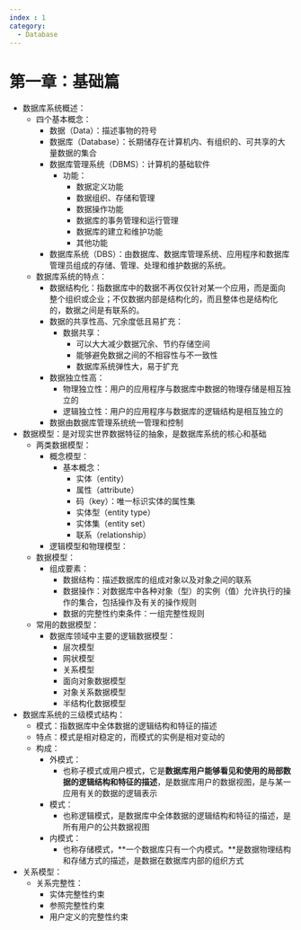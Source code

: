 ```yaml
---
index : 1
category: 
  - Database
---
```




# 第一章：基础篇

- 数据库系统概述：
    - 四个基本概念：
        - 数据（Data）：描述事物的符号
        - 数据库（Database）：长期储存在计算机内、有组织的、可共享的大量数据的集合
        - 数据库管理系统（DBMS）：计算机的基础软件
            - 功能：
                - 数据定义功能
                - 数据组织、存储和管理
                - 数据操作功能
                - 数据库的事务管理和运行管理
                - 数据库的建立和维护功能
                - 其他功能
        - 数据库系统（DBS）：由数据库、数据库管理系统、应用程序和数据库管理员组成的存储、管理、处理和维护数据的系统。
    - 数据库系统的特点：
        - 数据结构化：指数据库中的数据不再仅仅针对某一个应用，而是面向整个组织或企业；不仅数据内部是结构化的，而且整体也是结构化的，数据之间是有联系的。
        - 数据的共享性高、冗余度低且易扩充：
            - 数据共享：
                - 可以大大减少数据冗余、节约存储空间
                - 能够避免数据之间的不相容性与不一致性
                - 数据库系统弹性大，易于扩充
        - 数据独立性高：
            - 物理独立性：用户的应用程序与数据库中数据的物理存储是相互独立的
            - 逻辑独立性：用户的应用程序与数据库的逻辑结构是相互独立的
        - 数据由数据库管理系统统一管理和控制
- 数据模型：是对现实世界数据特征的抽象，是数据库系统的核心和基础
    - 两类数据模型：
        - 概念模型：
            - 基本概念：
                - 实体（entity）
                - 属性（attribute）
                - 码（key）：唯一标识实体的属性集
                - 实体型（entity type）
                - 实体集（entity set）
                - 联系（relationship）
        - 逻辑模型和物理模型：
    - 数据模型：
        - 组成要素：
            - 数据结构：描述数据库的组成对象以及对象之间的联系
            - 数据操作：对数据库中各种对象（型）的实例（值）允许执行的操作的集合，包括操作及有关的操作规则
            - 数据的完整性约束条件：一组完整性规则
    - 常用的数据模型：
        - 数据库领域中主要的逻辑数据模型：
            - 层次模型
            - 网状模型
            - 关系模型
            - 面向对象数据模型
            - 对象关系数据模型
            - 半结构化数据模型
- 数据库系统的三级模式结构：
    - 模式：指数据库中全体数据的逻辑结构和特征的描述
    - 特点：模式是相对稳定的，而模式的实例是相对变动的
    - 构成：
        - 外模式：
            - 也称子模式或用户模式，它是**数据库用户能够看见和使用的局部数据的逻辑结构和特征的描述**，是数据库用户的数据视图，是与某一应用有关的数据的逻辑表示
        - 模式：
            - 也称逻辑模式，是数据库中全体数据的逻辑结构和特征的描述，是所有用户的公共数据视图
        - 内模式：
            - 也称存储模式，**一个数据库只有一个内模式。**是数据物理结构和存储方式的描述，是数据在数据库内部的组织方式
- 关系模型：
    - 关系完整性：
        - 实体完整性约束
        - 参照完整性约束
        - 用户定义的完整性约束